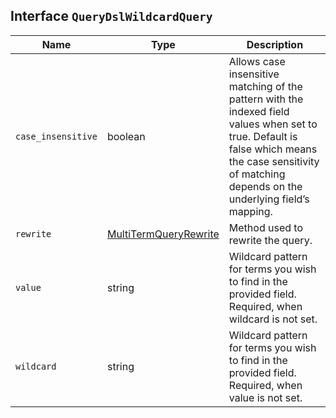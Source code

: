 ## Interface `QueryDslWildcardQuery`

| Name | Type | Description |
| - | - | - |
| `case_insensitive` | boolean | Allows case insensitive matching of the pattern with the indexed field values when set to true. Default is false which means the case sensitivity of matching depends on the underlying field’s mapping. |
| `rewrite` | [MultiTermQueryRewrite](./MultiTermQueryRewrite.md) | Method used to rewrite the query. |
| `value` | string | Wildcard pattern for terms you wish to find in the provided field. Required, when wildcard is not set. |
| `wildcard` | string | Wildcard pattern for terms you wish to find in the provided field. Required, when value is not set. |
